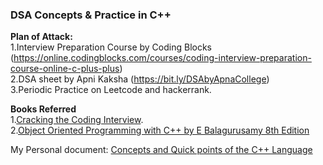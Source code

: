 ### DSA Concepts & Practice in C++

**Plan of Attack:**<br/>
1.Interview Preparation Course by Coding Blocks (https://online.codingblocks.com/courses/coding-interview-preparation-course-online-c-plus-plus)<br/>
2.DSA sheet by Apni Kaksha (https://bit.ly/DSAbyApnaCollege)<br/>
3.Periodic Practice on Leetcode and hackerrank.<br/>

**Books Referred**<br/>
1.[Cracking the Coding Interview](https://www.amazon.in/Cracking-Coding-Interview-Programing-Questions/dp/0984782850).<br/>
2.[Object Oriented Programming with C++ by E Balagurusamy 8th Edition](https://www.amazon.in/Object-Oriented-Programming-C-8th-Balagurusamy/dp/9389949181/ref=pd_lpo_1?pd_rd_i=9389949181&psc=1)<br/>

My Personal document: [Concepts and Quick points of the C++ Language](https://docs.google.com/document/d/12COrV2-ORMOpB0KwkIpteSkqMmMvMqR-l6Gmi3rR2_Y/edit?usp=sharing)<br/>
